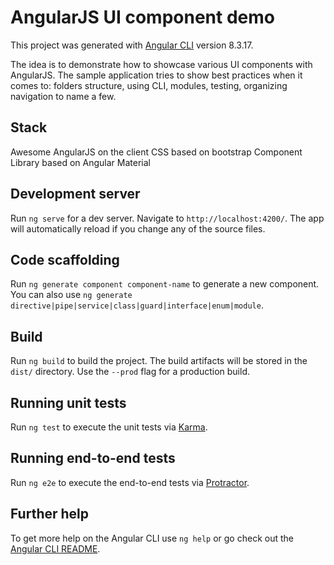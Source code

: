 # AngularJS UI component demo

This project was generated with [Angular CLI](https://github.com/angular/angular-cli) version 8.3.17.

The idea is to demonstrate how to showcase various UI components with AngularJS. The sample application tries to show best practices when it comes to: folders structure, using CLI, modules, testing, organizing navigation to name a few.

## Stack 

Awesome AngularJS on the client
CSS based on bootstrap
Component Library based on Angular Material

## Development server

Run `ng serve` for a dev server. Navigate to `http://localhost:4200/`. The app will automatically reload if you change any of the source files.

## Code scaffolding

Run `ng generate component component-name` to generate a new component. You can also use `ng generate directive|pipe|service|class|guard|interface|enum|module`.

## Build

Run `ng build` to build the project. The build artifacts will be stored in the `dist/` directory. Use the `--prod` flag for a production build.

## Running unit tests

Run `ng test` to execute the unit tests via [Karma](https://karma-runner.github.io).

## Running end-to-end tests

Run `ng e2e` to execute the end-to-end tests via [Protractor](http://www.protractortest.org/).

## Further help

To get more help on the Angular CLI use `ng help` or go check out the [Angular CLI README](https://github.com/angular/angular-cli/blob/master/README.md).
